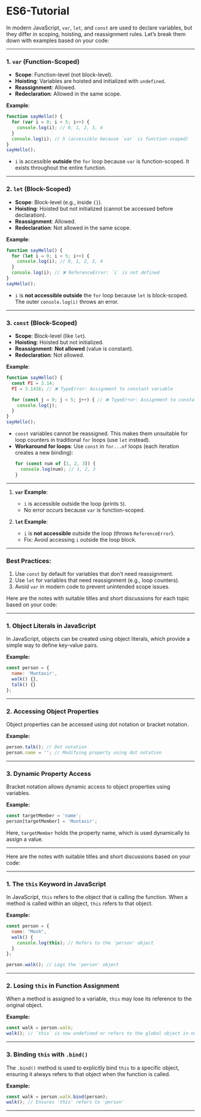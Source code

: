 # ES6-Tutorial
In modern JavaScript, `var`, `let`, and `const` are used to declare variables, but they differ in scoping, hoisting, and reassignment rules. Let’s break them down with examples based on your code:

---

### 1. **`var` (Function-Scoped)**
- **Scope**: Function-level (not block-level).
- **Hoisting**: Variables are hoisted and initialized with `undefined`.
- **Reassignment**: Allowed.
- **Redeclaration**: Allowed in the same scope.

**Example**:
```javascript
function sayHello() {
  for (var i = 0; i < 5; i++) {
    console.log(i); // 0, 1, 2, 3, 4
  }
  console.log(i); // 5 (accessible because `var` is function-scoped)
}
sayHello();
```
- `i` is accessible **outside** the `for` loop because `var` is function-scoped. It exists throughout the entire function.

---

### 2. **`let` (Block-Scoped)**
- **Scope**: Block-level (e.g., inside `{}`).
- **Hoisting**: Hoisted but not initialized (cannot be accessed before declaration).
- **Reassignment**: Allowed.
- **Redeclaration**: Not allowed in the same scope.

**Example**:
```javascript
function sayHello() {
  for (let i = 0; i < 5; i++) {
    console.log(i); // 0, 1, 2, 3, 4
  }
  console.log(i); // ❌ ReferenceError: `i` is not defined
}
sayHello();
```
- `i` is **not accessible outside** the `for` loop because `let` is block-scoped. The outer `console.log(i)` throws an error.

---

### 3. **`const` (Block-Scoped)**
- **Scope**: Block-level (like `let`).
- **Hoisting**: Hoisted but not initialized.
- **Reassignment**: **Not allowed** (value is constant).
- **Redeclaration**: Not allowed.

**Example**:
```javascript
function sayHello() {
  const PI = 3.14;
  PI = 3.1416; // ❌ TypeError: Assignment to constant variable

  for (const j = 0; j < 5; j++) { // ❌ TypeError: Assignment to constant variable
    console.log(j);
  }
}
sayHello();
```
- `const` variables cannot be reassigned. This makes them unsuitable for loop counters in traditional `for` loops (use `let` instead).  
- **Workaround for loops**: Use `const` in `for...of` loops (each iteration creates a new binding):
  ```javascript
  for (const num of [1, 2, 3]) {
    console.log(num); // 1, 2, 3
  }
  ```

---
1. **`var` Example**:
   - `i` is accessible outside the loop (prints `5`).
   - No error occurs because `var` is function-scoped.

2. **`let` Example**:
   - `i` is **not accessible** outside the loop (throws `ReferenceError`).
   - Fix: Avoid accessing `i` outside the loop block.

---

### Best Practices:
1. Use `const` by default for variables that don’t need reassignment.
2. Use `let` for variables that need reassignment (e.g., loop counters).
3. Avoid `var` in modern code to prevent unintended scope issues.


Here are the notes with suitable titles and short discussions for each topic based on your code:  

---

### 1. **Object Literals in JavaScript**  
In JavaScript, objects can be created using object literals, which provide a simple way to define key-value pairs.  

**Example:**  
```js
const person = {
  name: 'Muntasir',
  walk() {},
  talk() {}
};
```

---

### 2. **Accessing Object Properties**  
Object properties can be accessed using dot notation or bracket notation.  

**Example:**  
```js
person.talk(); // Dot notation
person.name = ''; // Modifying property using dot notation
```

---

### 3. **Dynamic Property Access**  
Bracket notation allows dynamic access to object properties using variables.  

**Example:**  
```js
const targetMember = 'name';
person[targetMember] = 'Muntasir';
```
Here, `targetMember` holds the property name, which is used dynamically to assign a value.  

---
Here are the notes with suitable titles and short discussions based on your code:  

---

### 1. **The `this` Keyword in JavaScript**  
In JavaScript, `this` refers to the object that is calling the function. When a method is called within an object, `this` refers to that object.  

**Example:**  
```js
const person = {
  name: "Mosh",
  walk() {
    console.log(this); // Refers to the 'person' object
  }
};

person.walk(); // Logs the 'person' object
```

---

### 2. **Losing `this` in Function Assignment**  
When a method is assigned to a variable, `this` may lose its reference to the original object.  

**Example:**  
```js
const walk = person.walk;
walk(); // `this` is now undefined or refers to the global object in non-strict mode
```

---

### 3. **Binding `this` with `.bind()`**  
The `.bind()` method is used to explicitly bind `this` to a specific object, ensuring it always refers to that object when the function is called.  

**Example:**  
```js
const walk = person.walk.bind(person);
walk(); // Ensures 'this' refers to 'person'
```

---
